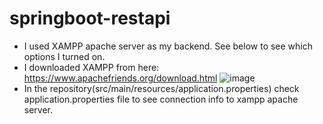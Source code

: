 # springboot-restapi
- I used XAMPP apache server as my backend. See below to see which options I turned on.
- I downloaded XAMPP from here: https://www.apachefriends.org/download.html
![image](https://user-images.githubusercontent.com/51387040/185433073-45f7dd70-9569-4bd2-9cac-6ef41c4cfe7b.png)
- In the repository(src/main/resources/application.properties) check application.properties file to see connection info to xampp apache server.

